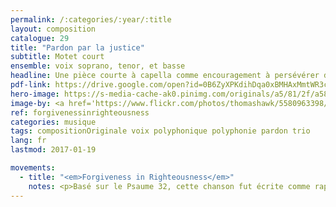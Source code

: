 ```yaml
---
permalink: /:categories/:year/:title
layout: composition
catalogue: 29
title: "Pardon par la justice"
subtitle: Motet court
ensemble: voix soprano, tenor, et basse
headline: Une pièce courte à capella comme encouragement à persévérer dans le Seigneur et surmonter le péché.
pdf-link: https://drive.google.com/open?id=0B6ZyXPKdihDqa0xBMHAxMmtWR3c
hero-image: https://s-media-cache-ak0.pinimg.com/originals/a5/81/2f/a5812f21cce534435c89b89253371f8d.jpg
image-by: <a href='https://www.flickr.com/photos/thomashawk/5580963398/in/photolist-9vaTYS-dUY3bQ-aQx4op-yRNaGs-kT3Rr7-kT3NxS-yRNf6Y-s46Z1y-wWPJmQ-kT2eHg-rPK5ff-kT24yD-kT2akD-kT1Cpv-qzQZBc-zweZAu-rwUJqZ-53uaUo-qvr5y-8FH3DA-ad9iNq-91S7Ey-8Qcmbr-5WdGS3-e5v2Jg-e5AFzQ-qCvH2G-8ej7Gj-JW2sQ-e5v474-7yuPBd-gQFUD-8Drmqh-fBHK7A-qxmhoG-9ErYFo-eD4YUL-7UfG4U-nRe8kq-f591H9-dYzqUZ-rmrmfV-c1C3rb-8dKerm-oV7tHR-a21HtQ-aYfzBZ-bbnZvk-dBjE43-iQh3Hd' target='_new'>Whose God</a> par <a href='https://www.flickr.com/photos/thomashawk/' target='_new' >Thomas Hawk</a> under <a href='https://creativecommons.org/licenses/by-nc/2.0/' target='_new'>Attribution-NonCommercial 2.0 Generic</a>
ref: forgivenessinrighteousness
categories: musique
tags: compositionOriginale voix polyphonique polyphonie pardon trio
lang: fr
lastmod: 2017-01-19

movements:
  - title: "<em>Forgiveness in Righteousness</em>"
    notes: <p>Basé sur le Psaume 32, cette chanson fut écrite comme rappel à rechercher toujours le pardon du Seigneur et à y prendre joie. Cette composition a été composée à l'origine pour l'église du campus à Pensacola Christian College.</p>
---
```

